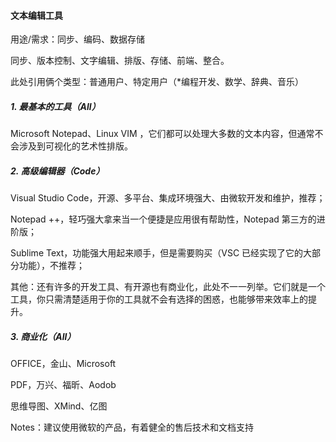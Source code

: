 #### 文本编辑工具

用途/需求：同步、编码、数据存储

同步、版本控制、文字编辑、排版、存储、前端、整合。

此处引用俩个类型：普通用户、特定用户（*编程开发、数学、辞典、音乐）

##### 1. 最基本的工具（All）

Microsoft Notepad、Linux VIM ，它们都可以处理大多数的文本内容，但通常不会涉及到可视化的艺术性排版。

##### 2. 高级编辑器（Code）

Visual Studio Code，开源、多平台、集成环境强大、由微软开发和维护，推荐；

Notepad ++，轻巧强大拿来当一个便捷是应用很有帮助性，Notepad 第三方的进阶版；

Sublime Text，功能强大用起来顺手，但是需要购买（VSC 已经实现了它的大部分功能），不推荐；

其他：还有许多的开发工具、有开源也有商业化，此处不一一列举。它们就是一个工具，你只需清楚适用于你的工具就不会有选择的困惑，也能够带来效率上的提升。

##### 3. 商业化（All）

OFFICE，金山、Microsoft

PDF，万兴、福昕、Aodob

思维导图、XMind、亿图

Notes：建议使用微软的产品，有着健全的售后技术和文档支持


